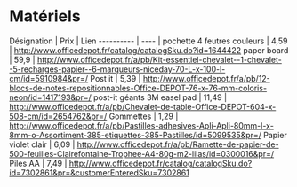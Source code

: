# Matériels

Désignation | Prix | Lien
----------  | ---- | 
pochette 4 feutres couleurs | 4,59 | http://www.officedepot.fr/catalog/catalogSku.do?id=1644422
paper board | 59,9 | http://www.officedepot.fr/a/pb/Kit-essentiel-chevalet--1-chevalet--5-recharges-papier--6-marqueurs-niceday-70-L-x-100-l-cm/id=5910984&pr=/
Post it | 5,39 | http://www.officedepot.fr/a/pb/12-blocs-de-notes-repositionnables-Office-DEPOT-76-x-76-mm-coloris-neon/id=1417193&pr=/
post-it géants 3M easel pad | 11,49 | http://www.officedepot.fr/a/pb/Chevalet-de-table-Office-DEPOT-604-x-508-cm/id=2654762&pr=/
Gommettes | 1,29 | http://www.officedepot.fr/a/pb/Pastilles-adhesives-Apli-Apli-80mm-l-x-8mm-o-Assortiment-385-etiquettes-385-Pastilles/id=5099535&pr=/
Papier violet clair | 6,09 | http://www.officedepot.fr/a/pb/Ramette-de-papier-de-500-feuilles-Clairefontaine-Trophee-A4-80g-m2-lilas/id=0300016&pr=/
Piles AA | 7,49 | http://www.officedepot.fr/catalog/catalogSku.do?id=7302861&pr=&customerEnteredSku=7302861
